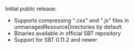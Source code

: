 Initial public release:

* Supports compressing "*.css" and "*.js" files in unmanagedResourceDirectories by default
* Binaries available in official SBT repository
* Support for SBT 0.11.2 and newer
